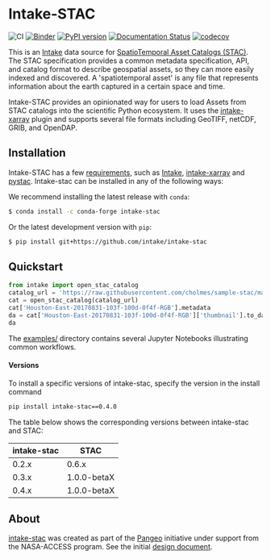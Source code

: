 # Intake-STAC

![CI](https://github.com/intake/intake-stac/workflows/CI/badge.svg)
[![Binder](https://mybinder.org/badge_logo.svg)](https://mybinder.org/v2/gh/intake/intake-stac/binder?urlpath=git-pull%3Frepo%3Dhttps%253A%252F%252Fgithub.com%252Fintake%252Fintake-stac%26urlpath%3Dlab%252Ftree%252Fintake-stac%252Fexamples%26branch%3Dmain)
[![PyPI version](https://badge.fury.io/py/intake-stac.svg)](https://badge.fury.io/py/intake-stac)
[![Documentation Status](https://readthedocs.org/projects/intake-stac/badge/?version=latest)](https://intake-stac.readthedocs.io/en/latest/?badge=latest)
[![codecov](https://codecov.io/gh/intake/intake-stac/branch/main/graph/badge.svg?token=8VQEcrFJz9)](https://codecov.io/gh/intake/intake-stac)

This is an [Intake](https://intake.readthedocs.io/en/latest) data source for [SpatioTemporal Asset Catalogs (STAC)](https://stacspec.org/). The STAC specification provides a common metadata specification, API, and catalog format to describe geospatial assets, so they can more easily indexed and discovered. A 'spatiotemporal asset' is any file that represents information about the earth captured in a certain space and time.

Intake-STAC provides an opinionated way for users to load Assets from STAC catalogs into the scientific Python ecosystem. It uses the [intake-xarray](https://github.com/intake/intake-xarray) plugin and supports several file formats including GeoTIFF, netCDF, GRIB, and OpenDAP.

## Installation

Intake-STAC has a few [requirements](requirements.txt), such as [Intake](https://intake.readthedocs.io), [intake-xarray](https://intake-xarray.readthedocs.io/) and [pystac](https://github.com/stac-utils/pystac). Intake-stac can be installed in any of the following ways:

We recommend installing the latest release with `conda`:

```bash
$ conda install -c conda-forge intake-stac
```

Or the latest development version with `pip`:

```bash
$ pip install git+https://github.com/intake/intake-stac
```

## Quickstart

```python
from intake import open_stac_catalog
catalog_url = 'https://raw.githubusercontent.com/cholmes/sample-stac/master/stac/catalog.json'
cat = open_stac_catalog(catalog_url)
cat['Houston-East-20170831-103f-100d-0f4f-RGB'].metadata
da = cat['Houston-East-20170831-103f-100d-0f4f-RGB']['thumbnail'].to_dask()
da
```

The [examples/](examples/) directory contains several Jupyter Notebooks illustrating common workflows.

#### Versions

To install a specific versions of intake-stac, specify the version in the install command

```bash
pip install intake-stac==0.4.0
```

The table below shows the corresponding versions between intake-stac and STAC:

| intake-stac | STAC        |
| ----------- | ----------- |
| 0.2.x       | 0.6.x       |
| 0.3.x       | 1.0.0-betaX |
| 0.4.x       | 1.0.0-betaX |

## About

[intake-stac](https://github.com/intake/intake-stac) was created as part of the [Pangeo](http://pangeo.io) initiative under support from the NASA-ACCESS program. See the initial [design document](https://hackmd.io/cyJZkjV5TCWTJg1mUAoEVA).
